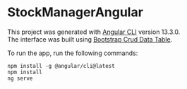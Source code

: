 # StockManagerAngular

This project was generated with [Angular CLI](https://github.com/angular/angular-cli) version 13.3.0.<br>
The interface was built using [Bootstrap Crud Data Table](https://codepen.io/naikjavaid/pen/XPrpjr).

To run the app, run the following commands:

`npm install -g @angular/cli@latest`<br>
`npm install` <br>
`ng serve`
